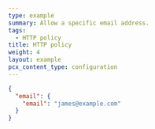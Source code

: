 ```yaml
---
type: example
summary: Allow a specific email address.
tags:
  - HTTP policy
title: HTTP policy
weight: 4
layout: example
pcx_content_type: configuration
---
```


```json
{
  "email": {
    "email": "james@example.com"
  }
}
```
